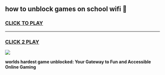 
## how to unblock games on school wifi 👋
<h3>
<a href="https://premium.freeplayer.one?title=how_to_unblock_games_on_school_wifi&ref=13F">CLICK TO PLAY</a></h3>
<hr>

<h3>
<a href="https://premium.freeplayer.one?title=how_to_unblock_games_on_school_wifi&ref=13F">CLICK 2 PLAY</a>
  
</h3>

<a href="https://premium.freeplayer.one?title=how_to_unblock_games_on_school_wifi&ref=12F/"><img src="https://clearcache.store/games.png"></a>


**worlds hardest game unblocked: Your Gateway to Fun and Accessible Online Gaming**
